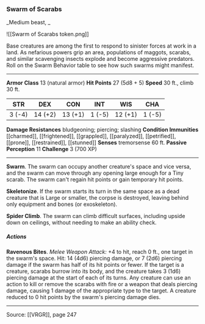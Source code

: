 ### Swarm of Scarabs
_Medium beast, _

![[Swarm of Scarabs token.png]]

Base creatures are among the first to respond to sinister forces at work in a land. As nefarious powers grip an area, populations of maggots, scarabs, and similar scavenging insects explode and become aggressive predators. Roll on the Swarm Behavior table to see how such swarms might manifest.






---

**Armor Class** 13 (natural armor)
**Hit Points** 27 (5d8 + 5)
**Speed** 30 ft., climb 30 ft.

| STR     | DEX     | CON     | INT     | WIS     | CHA     |
|---------|---------|---------|---------|---------|---------|
| 3 (-4) | 14 (+2) | 13 (+1) | 1 (-5) | 12 (+1) | 1 (-5) |

**Damage Resistances** bludgeoning; piercing; slashing
**Condition Immunities** [[charmed]], [[frightened]], [[grappled]], [[paralyzed]], [[petrified]], [[prone]], [[restrained]], [[stunned]]
**Senses** tremorsense 60 ft.
**Passive Perception** 11
**Challenge** 3 (700 XP)

---

**Swarm**. The swarm can occupy another creature's space and vice versa, and the swarm can move through any opening large enough for a Tiny scarab. The swarm can't regain hit points or gain temporary hit points.

**Skeletonize**. If the swarm starts its turn in the same space as a dead creature that is Large or smaller, the corpse is destroyed, leaving behind only equipment and bones (or exoskeleton).

**Spider Climb**. The swarm can climb difficult surfaces, including upside down on ceilings, without needing to make an ability check.

##### Actions
**Ravenous Bites**. _Melee Weapon Attack:_ +4 to hit, reach 0 ft., one target in the swarm's space. Hit: 14 (4d6) piercing damage, or 7 (2d6) piercing damage if the swarm has half of its hit points or fewer. If the target is a creature, scarabs burrow into its body, and the creature takes 3 (1d6) piercing damage at the start of each of its turns. Any creature can use an action to kill or remove the scarabs with fire or a weapon that deals piercing damage, causing 1 damage of the appropriate type to the target. A creature reduced to 0 hit points by the swarm's piercing damage dies.


---

Source: [[VRGR]], page 247